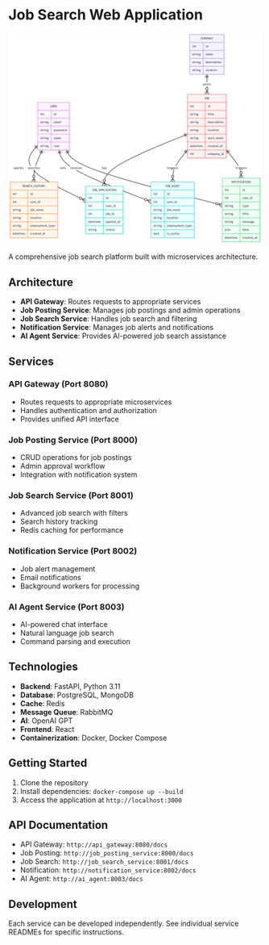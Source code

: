# Job Search Web Application

![ER Diagram](ER%20Diagram.png)

A comprehensive job search platform built with microservices architecture.

## Architecture

- **API Gateway**: Routes requests to appropriate services
- **Job Posting Service**: Manages job postings and admin operations
- **Job Search Service**: Handles job search and filtering
- **Notification Service**: Manages job alerts and notifications
- **AI Agent Service**: Provides AI-powered job search assistance

## Services

### API Gateway (Port 8080)
- Routes requests to appropriate microservices
- Handles authentication and authorization
- Provides unified API interface

### Job Posting Service (Port 8000)
- CRUD operations for job postings
- Admin approval workflow
- Integration with notification system

### Job Search Service (Port 8001)
- Advanced job search with filters
- Search history tracking
- Redis caching for performance

### Notification Service (Port 8002)
- Job alert management
- Email notifications
- Background workers for processing

### AI Agent Service (Port 8003)
- AI-powered chat interface
- Natural language job search
- Command parsing and execution

## Technologies

- **Backend**: FastAPI, Python 3.11
- **Database**: PostgreSQL, MongoDB
- **Cache**: Redis
- **Message Queue**: RabbitMQ
- **AI**: OpenAI GPT
- **Frontend**: React
- **Containerization**: Docker, Docker Compose

## Getting Started

1. Clone the repository
2. Install dependencies: `docker-compose up --build`
3. Access the application at `http://localhost:3000`

## API Documentation

- API Gateway: `http://api_gateway:8080/docs`
- Job Posting: `http://job_posting_service:8000/docs`
- Job Search: `http://job_search_service:8001/docs`
- Notification: `http://notification_service:8002/docs`
- AI Agent: `http://ai_agent:8003/docs`

## Development

Each service can be developed independently. See individual service READMEs for specific instructions.
